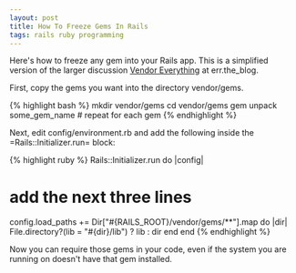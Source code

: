 ```yaml
---
layout: post
title: How To Freeze Gems In Rails
tags: rails ruby programming
---
```


Here's how to freeze any gem into your Rails app. This is a simplified
version of the larger discussion
[Vendor Everything](http://errtheblog.com/posts/50-vendor-everything) at
err.the_blog.

First, copy the gems you want into the directory vendor/gems.

{% highlight bash %}
mkdir vendor/gems
cd vendor/gems
gem unpack some_gem_name # repeat for each gem
{% endhighlight %}

Next, edit config/environment.rb and add the following inside the
=Rails::Initializer.run= block:

{% highlight ruby %}
Rails::Initializer.run do |config|
  # add the next three lines
  config.load_paths += Dir["#{RAILS_ROOT}/vendor/gems/**"].map do |dir|
    File.directory?(lib = "#{dir}/lib") ? lib : dir
 end
end
{% endhighlight %}


Now you can require those gems in your code, even if the system you are
running on doesn't have that gem installed.
